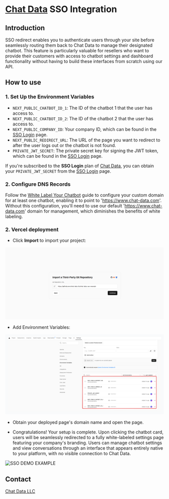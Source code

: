 # [Chat Data](https://www.chat-data.com/) SSO Integration

## Introduction
SSO redirect enables you to authenticate users through your site before seamlessly routing them back to Chat Data to manage their designated chatbot. This feature is particularly valuable for resellers who want to provide their customers with access to chatbot settings and dashboard functionality without having to build these interfaces from scratch using our API.

## How to use

### 1. Set Up the Environment Variables

- `NEXT_PUBLIC_CHATBOT_ID_1`: The ID of the chatbot 1 that the user has access to.
- `NEXT_PUBLIC_CHATBOT_ID_2`: The ID of the chatbot 2 that the user has access to.
- `NEXT_PUBLIC_COMPANY_ID`: Your company ID, which can be found in the [SSO Login](https://www.chat-data.com/account/sso-login) page.
- `NEXT_PUBLIC_REDIRECT_URL`: The URL of the page you want to redirect to after the user logs out or the chatbot is not found.
- `PRIVATE_JWT_SECRET`: The private secret key for signing the JWT token, which can be found in the [SSO Login](https://www.chat-data.com/account/sso-login) page.

If you're subscribed to the **SSO Login** plan of [Chat Data](https://www.chat-data.com/pricing), you can obtain your `PRIVATE_JWT_SECRET` from the [SSO Login](https://www.chat-data.com/account/sso-login) page.

### 2. Configure DNS Records
Follow the [White Label Your Chatbot](https://cookbook.chat-data.com/docs/white-label-your-chatbot) guide to configure your custom domain for at least one chatbot, enabling it to point to 'https://www.chat-data.com'. Without this configuration, you'll need to use our default 'https://www.chat-data.com' domain for management, which diminishes the benefits of white labeling.

### 2. Vercel deployment

- Click **Import** to import your project:

![Vercel Import](./public/git-repo-import.png)

- Add Environment Variables:

![Env Variables](./public/vercel_add_environment_variable.png)
 
- Obtain your deployed page's domain name and open the page.

- Congratulations! Your setup is complete. Upon clicking the chatbot card, users will be seamlessly redirected to a fully white-labeled settings page featuring your company's branding. Users can manage chatbot settings and view conversations through an interface that appears entirely native to your platform, with no visible connection to Chat Data.

![SSO DEMO EXAMPLE](./public/sso_example_simple.gif)

## Contact

[Chat Data LLC](admin@chat-data.com)